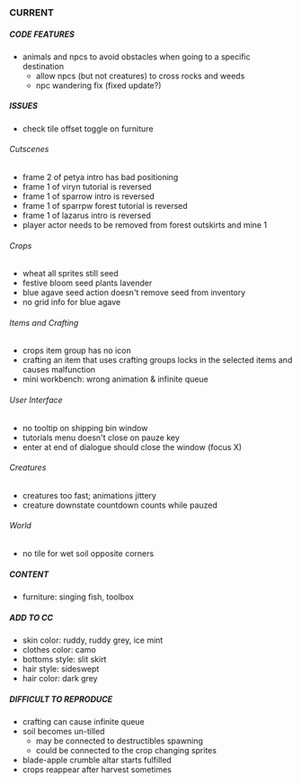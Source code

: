 ### CURRENT

##### CODE FEATURES

* animals and npcs to avoid obstacles when going to a specific destination
  * allow npcs (but not creatures) to cross rocks and weeds
  * npc wandering fix (fixed update?)

##### ISSUES

* check tile offset toggle on furniture

###### Cutscenes
* frame 2 of petya intro has bad positioning
* frame 1 of viryn tutorial is reversed
* frame 1 of sparrow intro is reversed
* frame 1 of sparrpw forest tutorial is reversed
* frame 1 of lazarus intro is reversed
* player actor needs to be removed from forest outskirts and mine 1

###### Crops

* wheat all sprites still seed
* festive bloom seed plants lavender
* blue agave seed action doesn't remove seed from inventory
* no grid info for blue agave

###### Items and Crafting

* crops item group has no icon
* crafting an item that uses crafting groups locks in the selected items and causes malfunction
* mini workbench: wrong animation & infinite queue

###### User Interface

* no tooltip on shipping bin window
* tutorials menu doesn't close on pauze key
* enter at end of dialogue should close the window (focus X)

###### Creatures

* creatures too fast; animations jittery
* creature downstate countdown counts while pauzed

###### World

* no tile for wet soil opposite corners

##### CONTENT

* furniture: singing fish, toolbox

##### ADD TO CC

* skin color: ruddy, ruddy grey, ice mint
* clothes color: camo
* bottoms style: slit skirt
* hair style: sideswept
* hair color: dark grey

##### DIFFICULT TO REPRODUCE

* crafting can cause infinite queue
* soil becomes un-tilled
  * may be connected to destructibles spawning
  * could be connected to the crop changing sprites
* blade-apple crumble altar starts fulfilled
* crops reappear after harvest sometimes
